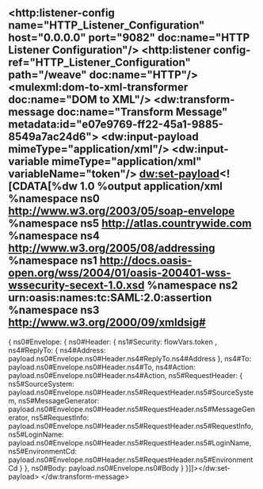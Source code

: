 <?xml version="1.0" encoding="UTF-8"?>

<mule xmlns:dw="http://www.mulesoft.org/schema/mule/ee/dw" xmlns:metadata="http://www.mulesoft.org/schema/mule/metadata" xmlns:http="http://www.mulesoft.org/schema/mule/http" xmlns:mulexml="http://www.mulesoft.org/schema/mule/xml" xmlns="http://www.mulesoft.org/schema/mule/core" xmlns:doc="http://www.mulesoft.org/schema/mule/documentation"
	xmlns:spring="http://www.springframework.org/schema/beans" 
	xmlns:xsi="http://www.w3.org/2001/XMLSchema-instance"
	xsi:schemaLocation="http://www.springframework.org/schema/beans http://www.springframework.org/schema/beans/spring-beans-current.xsd
http://www.mulesoft.org/schema/mule/core http://www.mulesoft.org/schema/mule/core/current/mule.xsd
http://www.mulesoft.org/schema/mule/http http://www.mulesoft.org/schema/mule/http/current/mule-http.xsd
http://www.mulesoft.org/schema/mule/ee/dw http://www.mulesoft.org/schema/mule/ee/dw/current/dw.xsd
http://www.mulesoft.org/schema/mule/xml http://www.mulesoft.org/schema/mule/xml/current/mule-xml.xsd">
    <http:listener-config name="HTTP_Listener_Configuration" host="0.0.0.0" port="9082" doc:name="HTTP Listener Configuration"/>
    <flow name="dataweave_demoFlow">
        <http:listener config-ref="HTTP_Listener_Configuration" path="/weave" doc:name="HTTP"/>
        <mulexml:dom-to-xml-transformer doc:name="DOM to XML"/>
        <set-variable variableName="token" value="#[payload]" mimeType="application/xml" doc:name="Variable"/>
        <set-payload value="&lt;soap:Envelope xmlns:soap=&quot;http://www.w3.org/2003/05/soap-envelope&quot; 
    xmlns:wsa=&quot;http://www.w3.org/2005/08/addressing&quot; 
    xmlns:sfl=&quot;https://bac.com/wsdl/SFLeadAdapterService/SFLeadAdapterService&quot; 
    xmlns:atl=&quot;http://atlas.countrywide.com&quot;&gt;
    &lt;soap:Header&gt;
        &lt;Security xmlns=&quot;http://docs.oasis-open.org/wss/2004/01/oasis-200401-wss-wssecurity-secext-1.0.xsd&quot;&gt;
            &lt;UsernameToken xmlns=&quot;http://bac.com/xmlschema/enterprise/InfrastructureV003&quot;&gt;
                &lt;Username&gt;SFHL&lt;/Username&gt;
                &lt;Password&gt;password&lt;/Password&gt;
            &lt;/UsernameToken&gt;
        &lt;/Security&gt;
        &lt;wsa:ReplyTo soap:mustUnderstand=&quot;1&quot;&gt;
            &lt;wsa:Address&gt;http://www.w3.org/2005/08/addressing/anonymous&lt;/wsa:Address&gt;
        &lt;/wsa:ReplyTo&gt;
        &lt;wsa:To soap:mustUnderstand=&quot;1&quot;&gt;https://bac.com/wsdl/SFLeadAdapterService.svc&lt;/wsa:To&gt;
        &lt;wsa:Action&gt;https://bac.com/wsdl/SFLeadAdapterService/SFLeadAdapterService/ISFLeadAdapterService/CustSearchByFullSSN&lt;/wsa:Action&gt;
        &lt;RequestHeader xmlns=&quot;http://atlas.countrywide.com&quot; 
            xmlns:xsd=&quot;http://www.w3.org/2001/XMLSchema&quot; 
            xmlns:xsi=&quot;http://www.w3.org/2001/XMLSchema-instance&quot;&gt;
            &lt;SourceSystem sourceSystemType=&quot;Salesforce&quot; sourceSystemDtTm=&quot;11/24/2019 18:06:10&quot; sourceSystemName=&quot;Salesforce&quot; callChainInitiatedSourceSystemName=&quot;&quot; callChainInitiatedSourceSystemList=&quot;&quot;/&gt;
            &lt;MessageGenerator generatorName=&quot;SFClient&quot; generatorVersion=&quot;Unknown&quot; moduleName=&quot;SFLookup&quot; createDate=&quot;&quot; lastModifiedDate=&quot;&quot;/&gt;
            &lt;RequestInfo requestId=&quot;&quot; callChainId=&quot;&quot; contextId=&quot;&quot; sessionId=&quot;&quot; logThisMessageFlag=&quot;false&quot; eventId=&quot;&quot; transitionId=&quot;&quot;/&gt;
            &lt;LoginName networkUserId=&quot;nbkqirz&quot; networkDomainName=&quot;CORP&quot; networkDomainType=&quot;NTLM&quot; firstName=&quot;&quot; lastName=&quot;&quot;/&gt;
            &lt;EnvironmentCd code=&quot;iOSIT1&quot;/&gt;
        &lt;/RequestHeader&gt;
    &lt;/soap:Header&gt;
    &lt;soap:Body&gt;
        &lt;sfl:CustomerSearchJsonRequest&gt;&lt;![CDATA[{&quot;CustomerSearchCriteria&quot;:{&quot;UsTrustConsentFlag&quot;:null,&quot;UserProfileName&quot;:null,&quot;TaxIdNum4&quot;:null,&quot;TaxIdNum&quot;:&quot;666112222&quot;,&quot;SessionID&quot;:&quot;fd49e5e6-8159-06f6-f635-b8edb233a357&quot;,&quot;ReservationNum&quot;:null,&quot;Phone&quot;:null,&quot;PartyId&quot;:null,&quot;NetworkUserId&quot;:&quot;nbkqirz&quot;,&quot;MasterProfileID&quot;:null,&quot;LoanAcctNum&quot;:null,&quot;LastName&quot;:null,&quot;IsTrustCustomer&quot;:null,&quot;IsMerrillOnlyFlag&quot;:null,&quot;IsFiduciaryFlag&quot;:null,&quot;GlobalCustomerIndicatorID&quot;:null,&quot;FirstName&quot;:null}}]]&gt;&lt;/sfl:CustomerSearchJsonRequest&gt;
    &lt;/soap:Body&gt;
&lt;/soap:Envelope&gt;" mimeType="application/xml" doc:name="Set Payload"/>
        <logger message="#[payload]" level="INFO" doc:name="Logger"/>
        <dw:transform-message doc:name="Transform Message" metadata:id="e07e9769-ff22-45a1-9885-8549a7ac24d6">
            <dw:input-payload mimeType="application/xml"/>
            <dw:input-variable mimeType="application/xml" variableName="token"/>
            <dw:set-payload><![CDATA[%dw 1.0
%output application/xml
%namespace ns0 http://www.w3.org/2003/05/soap-envelope
%namespace ns5 http://atlas.countrywide.com
%namespace ns4 http://www.w3.org/2005/08/addressing
%namespace ns1 http://docs.oasis-open.org/wss/2004/01/oasis-200401-wss-wssecurity-secext-1.0.xsd
%namespace ns2 urn:oasis:names:tc:SAML:2.0:assertion
%namespace ns3 http://www.w3.org/2000/09/xmldsig#
---
{
	ns0#Envelope: {
		ns0#Header: {
			ns1#Security: flowVars.token
				,
			ns4#ReplyTo: {
				ns4#Address: payload.ns0#Envelope.ns0#Header.ns4#ReplyTo.ns4#Address
			},
			ns4#To: payload.ns0#Envelope.ns0#Header.ns4#To,
			ns4#Action: payload.ns0#Envelope.ns0#Header.ns4#Action,
			ns5#RequestHeader: {
				ns5#SourceSystem: payload.ns0#Envelope.ns0#Header.ns5#RequestHeader.ns5#SourceSystem,
				ns5#MessageGenerator: payload.ns0#Envelope.ns0#Header.ns5#RequestHeader.ns5#MessageGenerator,
				ns5#RequestInfo: payload.ns0#Envelope.ns0#Header.ns5#RequestHeader.ns5#RequestInfo,
				ns5#LoginName: payload.ns0#Envelope.ns0#Header.ns5#RequestHeader.ns5#LoginName,
				ns5#EnvironmentCd: payload.ns0#Envelope.ns0#Header.ns5#RequestHeader.ns5#EnvironmentCd
			}
		},
		ns0#Body: payload.ns0#Envelope.ns0#Body
	}
}]]></dw:set-payload>
        </dw:transform-message>
        <logger message="Final ----&gt;#[payload]" level="INFO" doc:name="Logger"/>
    </flow>
</mule>
